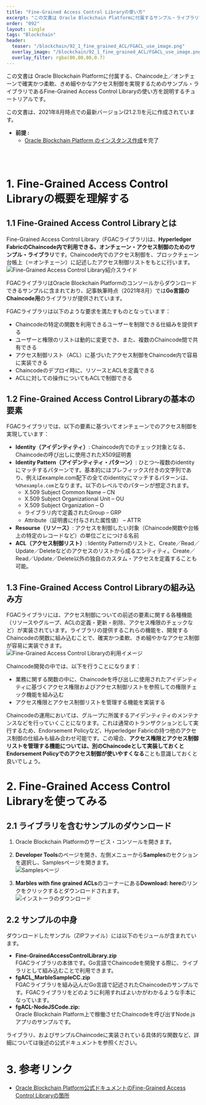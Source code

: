 ```yaml
---
title: "Fine-Grained Access Control Libraryの使い方"
excerpt: "この文書は Oracle Blockchain Platformに付属するサンプル・ライブラリであるFine-Grained Access Control Libraryの使い方を説明します。"
order: "092"
layout: single
tags: "Blockchain"
header:
  teaser: "/blockchain/92_1_fine_grained_ACL/FGACL_use_image.png"
  overlay_image: "/blockchain/92_1_fine_grained_ACL/FGACL_use_image.png"
  overlay_filter: rgba(80,80,80,0.7)
---
```


この文書は Oracle Blockchain Platformに付属する、Chaincode上／オンチェーンで確実かつ柔軟、きめ細やかなアクセス制御を実現するためのサンプル・ライブラリであるFine-Grained Access Control Libraryの使い方を説明するチュートリアルです。

この文書は、2021年8月時点での最新バージョン(21.2.1)を元に作成されています。

- **前提 :**
  - [Oracle Blockchain Platform のインスタンス作成](../01_01_create_instance/)を完了
<br>
<br>

# 1. Fine-Grained Access Control Libraryの概要を理解する

## 1.1 Fine-Grained Access Control Libraryとは

Fine-Grained Access Control Library（FGACライブラリ)は、**Hyperledger FabricのChaincode内で利用できる、オンチェーン・アクセス制御のためのサンプル・ライブラリ**です。Chaincode内でのアクセス制御を、ブロックチェーン台帳上（＝オンチェーン）に記述したアクセス制御リストをもとに行います。<br>
![Fine-Grained Access Control Library紹介スライド](FGACL_slide.png)

FGACライブラリはOracle Blockchain Platformのコンソールからダウンロードできるサンプルに含まれており、記事執筆時点（2021年8月）では**Go言語のChaincode用**のライブラリが提供されています。

FGACライブラリは以下のような要求を満たすものとなっています：
- Chaincodeの特定の関数を利用できるユーザーを制限できる仕組みを提供する
- ユーザーと権限のリストは動的に変更でき、また、複数のChaincode間で共有できる
- アクセス制御リスト（ACL）に基づいたアクセス制御をChaincode内で容易に実装できる
- Chaincodeのデプロイ時に、リソースとACLを定義できる
- ACLに対しての操作についてもACLで制御できる

## 1.2 Fine-Grained Access Control Libraryの基本の要素

FGACライブラリでは、以下の要素に基づいてオンチェーンでのアクセス制御を実現しています：
- **Identity（アイデンティティ）**: Chaincode内でのチェック対象となる、Chaincodeの呼び出しに使用されたX509証明書
- **Identity Pattern（アイデンティティ・パターン）**: ひとつ～複数のidentityにマッチするパターンです。基本的にはプレフィックス付きの文字列であり、例えばexample.com配下の全てのidentityにマッチするパターンは、```%O%example.com```となります。以下のレベルでのパターンが想定されます。
  - X.509 Subject Common Name – CN
  - X.509 Subject Organizational Unit – OU
  - X.509 Subject Organization – O
  - ライブラリ内で定義されたGroup – GRP
  - Attribute（証明書に付与された属性値） – ATTR
- **Resourse（リソース）**: アクセスを制御したい対象（Chaincode関数や台帳上の特定のレコードなど）の単位ごとにつける名前
- **ACL（アクセス制御リスト）**: Identity Patternのリストと、Create／Read／Update／Deleteなどのアクセスのリストから成るエンティティ。Create／Read／Update／Delete以外の独自のカスタム・アクセスを定義することも可能。

## 1.3 Fine-Grained Access Control Libraryの組み込み方

FGACライブラリには、アクセス制御についての前述の要素に関する各種機能（リソースやグループ、ACLの定義・更新・削除、アクセス権限のチェックなど）が実装されています。ライブラリの提供するこれらの機能を、開発するChaincodeの関数に組み込むことで、確実かつ柔軟、きめ細やかなアクセス制御が容易に実装できます。<br>
![Fine-Grained Access Control Libraryの利用イメージ](FGACL_use_image.png)

Chaincode開発の中では、以下を行うことになります：
- 業務に関する関数の中に、Chaincodeを呼び出しに使用されたアイデンティティに基づくアクセス権限およびアクセス制御リストを参照しての権限チェック機能を組み込む
- アクセス権限とアクセス制御リストを管理する機能を実装する

Chaincodeの運用においては、グループに所属するアイデンティティのメンテナンスなどを行っていくことになります。これは通常のトランザクションとして実行するため、Endorsement Policyなど、Hyperledger Fabricの持つ他のアクセス制御の仕組みも組み合わせ可能です。この場合、**アクセス権限とアクセス制御リストを管理する機能については、別のChaincodeとして実装しておくとEndorsement Policyでのアクセス制御が使いやすくなる**ことも意識しておくと良いでしょう。

# 2. Fine-Grained Access Control Libraryを使ってみる

## 2.1 ライブラリを含むサンプルのダウンロード

1. Oracle Blockchain Platformのサービス・コンソールを開きます。

1. **Developer Tools**のページを開き、左側メニューから**Samples**のセクションを選択し、Samplesページを開きます。<br>
![Samplesページ](OBP-console-samples.png)

1. **Marbles with fine grained ACLs**のコーナーにある**Download: here**のリンクをクリックするとダウンロードされます。<br>
  ![インストーラのダウンロード](OBP-console-download-here.png)

## 2.2 サンプルの中身

ダウンロードしたサンプル（ZIPファイル）には以下のモジュールが含まれています。

- **Fine-GrainedAccessControlLibrary.zip**<br>
  FGACライブラリの本体です。Go言語でChaincodeを開発する際に、ライブラリとして組み込むことで利用できます。
- **fgACL_MarbleSampleCC.zip**<br>
  FGACライブラリを組み込んだGo言語で記述されたChaincodeのサンプルです。FGACライブラリをどのように利用すればよいかがわかるような手本になっています。
- **fgACL-NodeJSCode.zip:**<br>
  Oracle Blockchain Platform上で稼働させたChaincodeを呼び出すNode.jsアプリのサンプルです。

ライブラリ、およびサンプルChaincodeに実装されている具体的な関数など、詳細については後述の公式ドキュメントを参照ください。

# 3. 参考リンク

- [Oracle Blockchain Platform公式ドキュメントのFine-Grained Access Control Libraryの箇所](https://docs.oracle.com/en/cloud/paas/blockchain-cloud/usingoci/using-fine-grained-access-control-library.html)